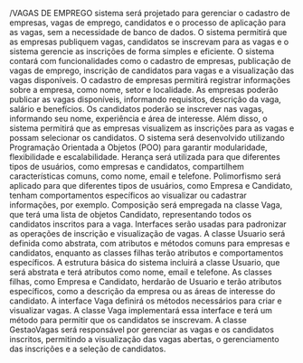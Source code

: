 /VAGAS DE EMPREGO
sistema será projetado para gerenciar o cadastro de empresas, vagas de emprego,
candidatos e o processo de aplicação para as vagas, sem a necessidade de banco de
dados. O sistema permitirá que as empresas publiquem vagas, candidatos se inscrevam
para as vagas e o sistema gerencie as inscrições de forma simples e eficiente.
O sistema contará com funcionalidades como o cadastro de empresas, publicação de
vagas de emprego, inscrição de candidatos para vagas e a visualização das vagas
disponíveis. O cadastro de empresas permitirá registrar informações sobre a empresa,
como nome, setor e localidade. As empresas poderão publicar as vagas disponíveis,
informando requisitos, descrição da vaga, salário e benefícios. Os candidatos poderão se
inscrever nas vagas, informando seu nome, experiência e área de interesse. Além disso, o
sistema permitirá que as empresas visualizem as inscrições para as vagas e possam
selecionar os candidatos.
O sistema será desenvolvido utilizando Programação Orientada a Objetos (POO) para
garantir modularidade, flexibilidade e escalabilidade. Herança será utilizada para que
diferentes tipos de usuários, como empresas e candidatos, compartilhem características
comuns, como nome, email e telefone. Polimorfismo será aplicado para que diferentes
tipos de usuários, como Empresa e Candidato, tenham comportamentos específicos ao
visualizar ou cadastrar informações, por exemplo. Composição será empregada na classe
Vaga, que terá uma lista de objetos Candidato, representando todos os candidatos
inscritos para a vaga. Interfaces serão usadas para padronizar as operações de inscrição e
visualização de vagas. A classe Usuario será definida como abstrata, com atributos e
métodos comuns para empresas e candidatos, enquanto as classes filhas terão atributos
e comportamentos específicos.
A estrutura básica do sistema incluirá a classe Usuario, que será abstrata e terá atributos
como nome, email e telefone. As classes filhas, como Empresa e Candidato, herdarão de
Usuario e terão atributos específicos, como a descrição da empresa ou as áreas de
interesse do candidato. A interface Vaga definirá os métodos necessários para criar e
visualizar vagas. A classe Vaga implementará essa interface e terá um método para
permitir que os candidatos se inscrevam. A classe GestaoVagas será responsável por
gerenciar as vagas e os candidatos inscritos, permitindo a visualização das vagas abertas,
o gerenciamento das inscrições e a seleção de candidatos.
